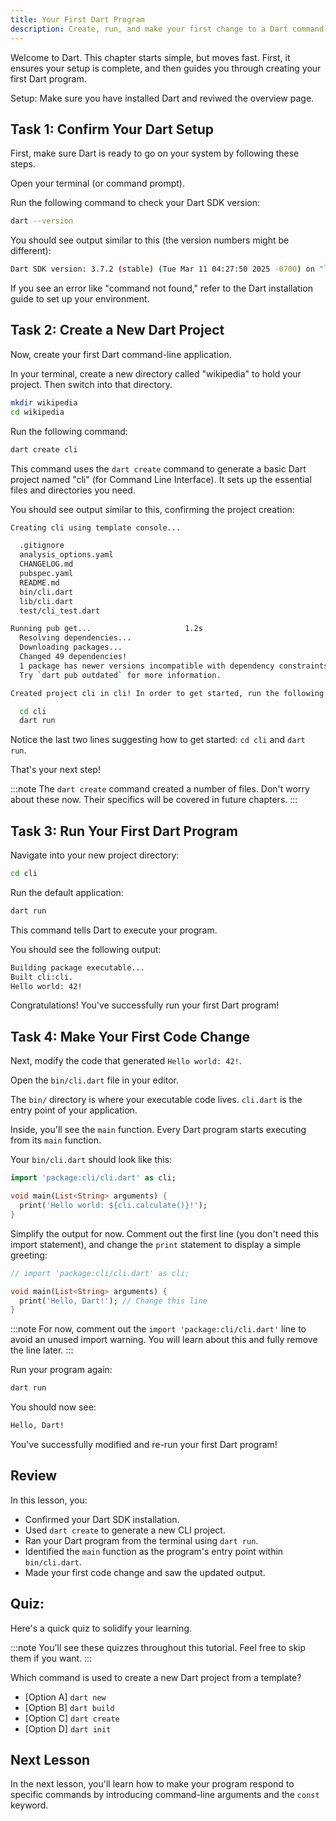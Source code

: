 ```yaml
---
title: Your First Dart Program
description: Create, run, and make your first change to a Dart command-line program.
---
```


Welcome to Dart. This chapter starts simple, but moves fast. First, it ensures
your setup is complete, and then guides you through creating your first Dart
program.

Setup: Make sure you have installed Dart and reviwed the overview page.

## Task 1: Confirm Your Dart Setup

First, make sure Dart is ready to go on your system by following these steps.

Open your terminal (or command prompt).

Run the following command to check your Dart SDK version:

```bash
dart --version
```

You should see output similar to this (the version numbers might be different):

```bash
Dart SDK version: 3.7.2 (stable) (Tue Mar 11 04:27:50 2025 -0700) on "linux_x64"
```

If you see an error like "command not found," refer to the Dart
installation guide to set up your environment.

## Task 2: Create a New Dart Project

Now, create your first Dart command-line application.

In your terminal, create a new directory called "wikipedia" to hold your
project. Then switch into that directory.

```bash
mkdir wikipedia
cd wikipedia
```

Run the following command:

```bash
dart create cli
```

This command uses the `dart create` command to generate a basic Dart project
named "cli" (for Command Line Interface). It sets up the essential files and
directories you need.

You should see output similar to this, confirming the project creation:

```bash
Creating cli using template console...

  .gitignore
  analysis_options.yaml
  CHANGELOG.md
  pubspec.yaml
  README.md
  bin/cli.dart
  lib/cli.dart
  test/cli_test.dart

Running pub get...                     1.2s
  Resolving dependencies...
  Downloading packages...
  Changed 49 dependencies!
  1 package has newer versions incompatible with dependency constraints.
  Try `dart pub outdated` for more information.

Created project cli in cli! In order to get started, run the following commands:

  cd cli
  dart run
```

Notice the last two lines suggesting how to get started: `cd cli` and `dart run`.

That's your next step!

:::note
The `dart create` command created a number of files. Don't worry about these
now. Their specifics will be covered in future chapters.
:::

## Task 3: Run Your First Dart Program

Navigate into your new project directory:

```bash
cd cli
```

Run the default application:

```bash
dart run
```

This command tells Dart to execute your program.

You should see the following output:

```bash
Building package executable... 
Built cli:cli.
Hello world: 42!
```

Congratulations! You've successfully run your first Dart program!

## Task 4: Make Your First Code Change

Next, modify the code that generated `Hello world: 42!`.

Open the `bin/cli.dart` file in your editor.

The `bin/` directory is where your executable code lives. `cli.dart` is the
entry point of your application.

Inside, you'll see the `main` function. Every Dart program starts executing from
its `main` function.

Your `bin/cli.dart` should look like this:

```dart
import 'package:cli/cli.dart' as cli;

void main(List<String> arguments) {
  print('Hello world: ${cli.calculate()}!');
}
```

Simplify the output for now. Comment out the first line (you don't need
this import statement), and change the `print` statement to display a simple
greeting:

```dart
// import 'package:cli/cli.dart' as cli;

void main(List<String> arguments) {
  print('Hello, Dart!'); // Change this line
}
```

:::note
For now, comment out the `import 'package:cli/cli.dart'` line to avoid
an unused import warning. You will learn about this and fully remove the line
later.
:::

Run your program again:

```bash
dart run
```

You should now see:

```bash
Hello, Dart!
```

You've successfully modified and re-run your first Dart program!

## Review

In this lesson, you:

* Confirmed your Dart SDK installation.
* Used `dart create` to generate a new CLI project.
* Ran your Dart program from the terminal using `dart run`.
* Identified the `main` function as the program's entry point within
  `bin/cli.dart`.
* Made your first code change and saw the updated output.

## Quiz:

Here's a quick quiz to solidify your learning.

:::note
You'll see these quizzes throughout this tutorial. Feel free to skip them if you
want.
:::

Which command is used to create a new Dart project from a template?

* [Option A] `dart new`
* [Option B] `dart build`
* [Option C] `dart create`
* [Option D] `dart init`

## Next Lesson

In the next lesson, you'll learn how to make your program respond to specific
commands by introducing command-line arguments and the `const` keyword.